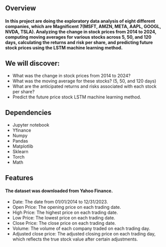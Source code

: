 ## Overview
#### In this project are doing the exploratory data analysis of eight different companies, which are Magnificent 7(MSFT, AMZN, META, AAPL, GOOGL, NVDA, TSLA). Analyzing the change in stock prices from 2014 to 2024, computing moving averages for various stocks across 5, 50, and 120 days, calculating the returns and risk per share, and predicting future stock prices using the LSTM machine learning method. 


## We will discover: 
-  What was the change in stock prices from 2014 to 2024?
-  What was the moving average for these stocks? (5, 50, and 120 days)
-  What are the anticipated returns and risks associated with each stock per share?
-  Predict the future price stock LSTM machine learning method. 


## Dependencies 
- Jupyter notebook
- Yfinance
- Numpy
- Pandas
- Matplotlib
- Sklearn
- Torch
- Math


## Features
####  The dataset was downloaded from Yahoo Finance.
- Date: The date from 01/01/2014 to 12/31/2023. 
- Open Price: The opening price on each trading date. 
- High Price: The highest price on each trading date. 
- Low Price: The lowest price on each trading date.
- Close Price: The close price on each trading date.
- Volume: The volume of each company traded on each trading day. 
- Adjusted close price: The adjusted closing price on each trading day, which reflects the true stock value after certain adjustments.  
